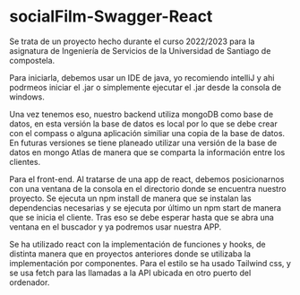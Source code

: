 # socialFilm-Swagger-React

Se trata de un proyecto hecho durante el curso 2022/2023 para la asignatura de Ingeniería de Servicios de la Universidad de Santiago de compostela.

Para iniciarla, debemos usar un IDE de java, yo recomiendo intelliJ y ahi podrmeos iniciar el .jar o simplemente ejecutar el .jar desde la consola de windows.

Una vez tenemos eso, nuestro backend utiliza mongoDB como base de datos, en esta versión la base de datos es local por lo que se debe crear con 
el compass o alguna aplicación similiar una copia de la base de datos. En futuras versiones se tiene planeado utilizar una versión de la base de datos en mongo Atlas 
de manera que se comparta la información entre los clientes.

Para el front-end. Al tratarse de una app de react, debemos posicionarnos con una ventana de la consola en el directorio donde se encuentra nuestro proyecto.
Se ejecuta un npm install de manera que se instalan las dependencias necesarias y se ejecuta por último un npm start de manera que se inicia el cliente. Tras eso se
debe esperar hasta que se abra una ventana en el buscador y ya podremos usar nuestra APP.

Se ha utilizado react con la implementación de funciones y hooks, de distinta manera que en proyectos anteriores donde se utilizaba la implementación por componentes.
Para el estilo se ha usado Tailwind css, y se usa fetch para las llamadas a la API ubicada en otro puerto del ordenador.
